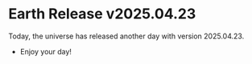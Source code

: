 # Earth Release v2025.04.23
Today, the universe has released another day with version 2025.04.23.
- Enjoy your day!
